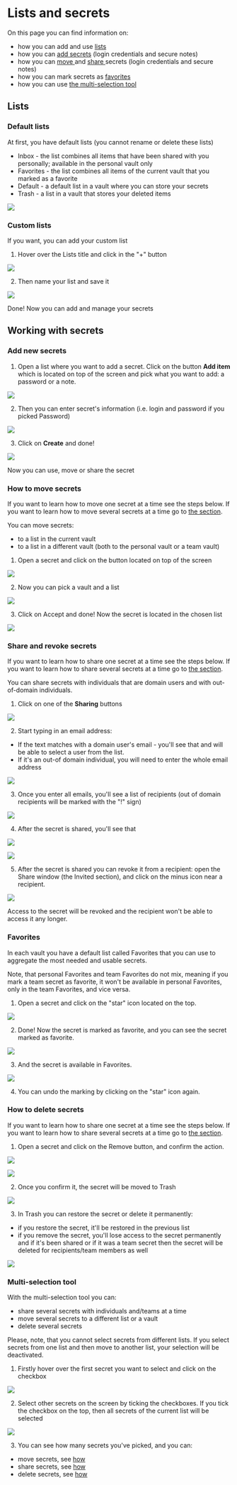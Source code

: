 # Lists and secrets

On this page you can find information on:

* how you can add and use [lists](https://github.com/caesar-team/docs/blob/master/user_docs/items.md#lists)
* how you can [add secrets](https://github.com/caesar-team/docs/blob/master/user_docs/items.md#add-new-secrets) \(login credentials and secure notes\)
* how you can [move ](https://github.com/caesar-team/docs/blob/master/user_docs/items.md#how-to-move-secrets)and [share ](https://github.com/caesar-team/docs/blob/master/user_docs/items.md#share-secrets)secrets \(login credentials and secure notes\)
* how you can mark secrets as [favorites](https://github.com/caesar-team/docs/blob/master/user_docs/items.md#favorites)
* how you can use [the multi-selection tool](https://github.com/caesar-team/docs/blob/master/user_docs/items.md#multi-selection-tool)

## Lists

### Default lists

At first, you have default lists \(you cannot rename or delete these lists\)

* Inbox - the list combines all items that have been shared with you personally; available in the personal vault only
* Favorites - the list combines all items of the current vault that you marked as a favorite
* Default - a default list in a vault where you can store your secrets
* Trash - a list in a vault that stores your deleted items 

![](../.gitbook/assets/image%20%2874%29.png)

### Custom lists

If you want, you can add your custom list

1. Hover over the Lists title and click in the "+" button

![](../.gitbook/assets/image%20%2897%29.png)

2. Then name your list and save it

![](../.gitbook/assets/image%20%2881%29.png)

Done! Now you can add and manage your secrets

## Working with secrets

### Add new secrets

1. Open a list where you want to add a secret. Click on the button **Add item** which is located on top of the screen and pick what you want to add: a password or a note.

![](../.gitbook/assets/image%20%2894%29.png)

2. Then you can enter secret's information \(i.e. login and password if you picked Password\)

![](../.gitbook/assets/image%20%2891%29.png)

3. Click on **Create** and done! 

![](../.gitbook/assets/image%20%2890%29.png)

Now you can use, move or share the secret

### How to move secrets 

If you want to learn how to move one secret at a time see the steps below. If you want to learn how to move several secrets at a time go to [the section](https://github.com/caesar-team/docs/blob/master/user_docs/items.md#multi-selection-tool).

You can move secrets:

* to a list in the current vault
* to a list in a different vault \(both to the personal vault or a team vault\)

1. Open a secret and click on the button located on top of the screen

![](../.gitbook/assets/image%20%2887%29.png)

2. Now you can pick a vault and a list

![](../.gitbook/assets/image%20%2873%29.png)

3. Click on Accept and done! Now the secret is located in the chosen list

![](../.gitbook/assets/image%20%2889%29.png)

### Share and revoke secrets

If you want to learn how to share one secret at a time see the steps below. If you want to learn how to share several secrets at a time go to [the section](https://github.com/caesar-team/docs/blob/master/user_docs/items.md#multi-selection-tool).

You can share secrets with individuals that are domain users and with out-of-domain individuals.

1. Click on one of the **Sharing** buttons

![](../.gitbook/assets/image%20%2876%29.png)

2. Start typing in an email address:

* If the text matches with a domain user's email - you'll see that and will be able to select a user from the list. 
* If it's an out-of domain individual, you will need to enter the whole email address

![](../.gitbook/assets/image%20%2875%29.png)

3. Once you enter all emails, you'll see a list of recipients \(out of domain recipients will be marked with the "!" sign\)

![](../.gitbook/assets/image%20%2884%29.png)

4. After the secret is shared, you'll see that

![](../.gitbook/assets/image%20%2893%29.png)

![](../.gitbook/assets/image%20%2883%29.png)

5. After the secret is shared you can revoke it from a recipient: open the Share window \(the Invited section\), and click on the minus icon near a recipient.

![](../.gitbook/assets/image%20%2877%29.png)

Access to the secret will be revoked and the recipient won't be able to access it any longer.



### Favorites

In each vault you have a default list called Favorites that you can use to aggregate the most needed and usable secrets.

Note, that personal Favorites and team Favorites do not mix, meaning if you mark a team secret as favorite, it won't be available in personal Favorites, only in the team Favorites, and vice versa. 

1. Open a secret and click on the "star" icon located on the top.

![](../.gitbook/assets/image%20%2855%29.png)

2. Done! Now the secret is marked as favorite, and you can see the secret marked as favorite.

![](../.gitbook/assets/image%20%2841%29.png)

3. And the secret is available in Favorites.

![](../.gitbook/assets/image%20%2839%29.png)

4. You can undo the marking by clicking on the "star" icon again.

### How to delete secrets

If you want to learn how to share one secret at a time see the steps below. If you want to learn how to share several secrets at a time go to [the section](https://github.com/caesar-team/docs/blob/master/user_docs/items.md#multi-selection-tool).

1. Open a secret and click on the Remove button, and confirm the action.

![](../.gitbook/assets/image%20%2833%29.png)

![](../.gitbook/assets/image%20%2856%29.png)

2. Once you confirm it, the secret will be moved to Trash

![](../.gitbook/assets/image%20%2858%29.png)

3. In Trash you can restore the secret or delete it permanently:

* if you restore the secret, it'll be restored in the previous list
* if you remove the secret, you'll lose access to the secret permanently and if it's been shared or if it was a team secret then the secret will be deleted for recipients/team members as well

![](../.gitbook/assets/image%20%2837%29.png)

### Multi-selection tool

With the multi-selection tool you can:

* share several secrets with individuals and/teams at a time
* move several secrets to a different list or a vault 
* delete several secrets

Please, note, that you cannot select secrets from different lists. If you select secrets from one list and then move to another list, your selection will be deactivated. 

1. Firstly hover over the first secret you want to select and click on the checkbox

![](../.gitbook/assets/image%20%2851%29.png)

2. Select other secrets on the screen by ticking the checkboxes. If you tick the checkbox on the top, then all secrets of the current list will be selected

![](../.gitbook/assets/image%20%2852%29.png)

3. You can see how many secrets you've picked, and you can:

* move secrets, see [how ](https://github.com/caesar-team/docs/blob/master/user_docs/items.md#how-to-move-secrets)
* share secrets, see [how](https://github.com/caesar-team/docs/blob/master/user_docs/items.md#share-secrets) 
* delete secrets, see [how](https://github.com/caesar-team/docs/blob/master/user_docs/items.md#how-to-delete-secrets)





